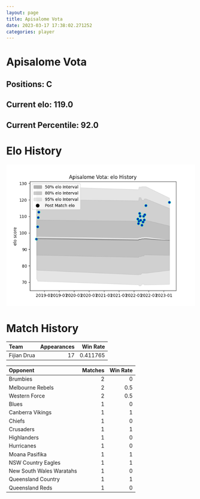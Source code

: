 ```yaml
---  
layout: page  
title: Apisalome Vota  
date: 2023-03-17 17:38:02.271252  
categories: player  
---
```

# Apisalome Vota

## Positions: C

## Current elo: 119.0

## Current Percentile: 92.0

# Elo History


![elo history](history_ApisalomeVota.png)
# Match History


| Team        |   Appearances |   Win Rate |
|:------------|--------------:|-----------:|
| Fijian Drua |            17 |   0.411765 |

| Opponent                 |   Matches |   Win Rate |
|:-------------------------|----------:|-----------:|
| Brumbies                 |         2 |        0   |
| Melbourne Rebels         |         2 |        0.5 |
| Western Force            |         2 |        0.5 |
| Blues                    |         1 |        0   |
| Canberra Vikings         |         1 |        1   |
| Chiefs                   |         1 |        0   |
| Crusaders                |         1 |        1   |
| Highlanders              |         1 |        0   |
| Hurricanes               |         1 |        0   |
| Moana Pasifika           |         1 |        1   |
| NSW Country Eagles       |         1 |        1   |
| New South Wales Waratahs |         1 |        0   |
| Queensland Country       |         1 |        1   |
| Queensland Reds          |         1 |        0   |
